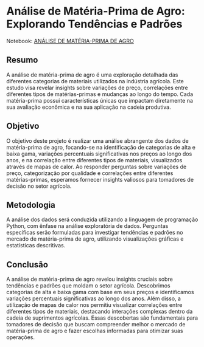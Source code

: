 # Análise de Matéria-Prima de Agro: Explorando Tendências e Padrões
Notebook: [ANÁLISE DE MATÉRIA-PRIMA DE AGRO](link_para_os_dados)

## Resumo
A análise de matéria-prima de agro é uma exploração detalhada das diferentes categorias de materiais utilizados na indústria agrícola. Este estudo visa revelar insights sobre variações de preço, correlações entre diferentes tipos de matérias-primas e mudanças ao longo do tempo. Cada matéria-prima possui características únicas que impactam diretamente na sua avaliação econômica e na sua aplicação na cadeia produtiva.

## Objetivo
O objetivo deste projeto é realizar uma análise abrangente dos dados de matéria-prima de agro, focando-se na identificação de categorias de alta e baixa gama, variações percentuais significativas nos preços ao longo dos anos, e na correlação entre diferentes tipos de materiais, visualizados através de mapas de calor. Ao responder perguntas sobre variações de preço, categorização por qualidade e correlações entre diferentes matérias-primas, esperamos fornecer insights valiosos para tomadores de decisão no setor agrícola.

## Metodologia
A análise dos dados será conduzida utilizando a linguagem de programação Python, com ênfase na análise exploratória de dados. Perguntas específicas serão formuladas para investigar tendências e padrões no mercado de matéria-prima de agro, utilizando visualizações gráficas e estatísticas descritivas.

## Conclusão
A análise de matéria-prima de agro revelou insights cruciais sobre tendências e padrões que moldam o setor agrícola. Descobrimos categorias de alta e baixa gama com base em seus preços e identificamos variações percentuais significativas ao longo dos anos. Além disso, a utilização de mapas de calor nos permitiu visualizar correlações entre diferentes tipos de materiais, destacando interações complexas dentro da cadeia de suprimentos agrícolas. Essas descobertas são fundamentais para tomadores de decisão que buscam compreender melhor o mercado de matéria-prima de agro e fazer escolhas informadas para otimizar suas operações.

